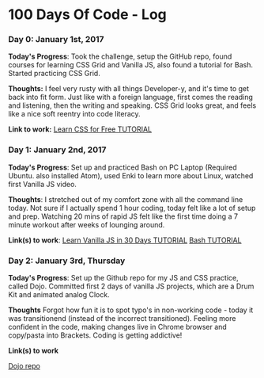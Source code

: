 # 100 Days Of Code - Log

### Day 0: January 1st, 2017 

**Today's Progress**: Took the challenge, setup the GitHub repo, found courses for learning CSS Grid and Vanilla JS, also found a tutorial for Bash. Started practicing CSS Grid.

**Thoughts:** I feel very rusty with all things Developer-y, and it's time to get back into fit form. Just like with a foreign language, first comes the reading and listening, then the writing and speaking. CSS Grid looks great, and feels like a nice soft reentry into code literacy.

**Link to work:** [Learn CSS for Free TUTORIAL](https://scrimba.com/g/gR8PTE)


### Day 1: January 2nd, 2017

**Today's Progress**: Set up and practiced Bash on PC Laptop (Required Ubuntu. also installed Atom), used Enki to learn more about Linux, watched first Vanilla JS video.

**Thoughts**: I stretched out of my comfort zone with all the command line today. Not sure if I actually spend 1 hour coding, today felt like a lot of setup and prep. Watching 20 mins of rapid JS felt like the first time doing a 7 minute workout after weeks of lounging around.

**Link(s) to work**: [Learn Vanilla JS in 30 Days TUTORIAL](https://javascript30.com/)
[Bash TUTORIAL](https://www.youtube.com/watch?v=BFMyUgF6I8Y)


### Day 2: January 3rd, Thursday

**Today's Progress**: Set up the Github repo for my JS and CSS practice, called Dojo. Committed first 2 days of vanilla JS projects, which are a Drum Kit and animated analog Clock.

**Thoughts** Forgot how fun it is to spot typo's in non-working code - today it was transitionend (instead of the incorrect transitioned). Feeling more confident in the code, making changes live in Chrome browser and copy/pasta into Brackets. Coding is getting addictive!

**Link(s) to work**

[Dojo repo](https://github.com/ninjacom/Dojo)